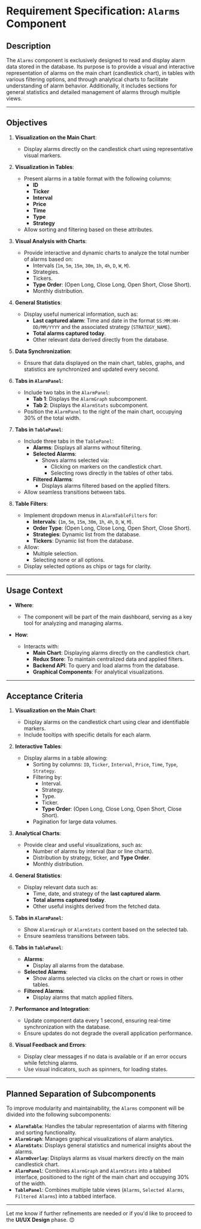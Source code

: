 # Requirement Specification: `Alarms` Component

## **Description**
The `Alarms` component is exclusively designed to read and display alarm data stored in the database. Its purpose is to provide a visual and interactive representation of alarms on the main chart (candlestick chart), in tables with various filtering options, and through analytical charts to facilitate understanding of alarm behavior. Additionally, it includes sections for general statistics and detailed management of alarms through multiple views.

---

## **Objectives**
1. **Visualization on the Main Chart**:
   - Display alarms directly on the candlestick chart using representative visual markers.

2. **Visualization in Tables**:
   - Present alarms in a table format with the following columns:
     - **ID**
     - **Ticker**
     - **Interval**
     - **Price**
     - **Time**
     - **Type**
     - **Strategy**
   - Allow sorting and filtering based on these attributes.

3. **Visual Analysis with Charts**:
   - Provide interactive and dynamic charts to analyze the total number of alarms based on:
     - Intervals (`1m`, `5m`, `15m`, `30m`, `1h`, `4h`, `D`, `W`, `M`).
     - Strategies.
     - Tickers.
     - **Type Order**: (Open Long, Close Long, Open Short, Close Short).
     - Monthly distribution.

4. **General Statistics**:
   - Display useful numerical information, such as:
     - **Last captured alarm**: Time and date in the format `SS:MM:HH-DD/MM/YYYY` and the associated strategy (`STRATEGY_NAME`).
     - **Total alarms captured today**.
     - Other relevant data derived directly from the database.

5. **Data Synchronization**:
   - Ensure that data displayed on the main chart, tables, graphs, and statistics are synchronized and updated every second.

6. **Tabs in `AlarmPanel`**:
   - Include two tabs in the `AlarmPanel`:
     - **Tab 1**: Displays the `AlarmGraph` subcomponent.
     - **Tab 2**: Displays the `AlarmStats` subcomponent.
   - Position the `AlarmPanel` to the right of the main chart, occupying 30% of the total width.

7. **Tabs in `TablePanel`**:
   - Include three tabs in the `TablePanel`:
     - **Alarms**: Displays all alarms without filtering.
     - **Selected Alarms**:
       - Shows alarms selected via:
         - Clicking on markers on the candlestick chart.
         - Selecting rows directly in the tables of other tabs.
     - **Filtered Alarms**:
       - Displays alarms filtered based on the applied filters.
   - Allow seamless transitions between tabs.

8. **Table Filters**:
   - Implement dropdown menus in `AlarmTableFilters` for:
     - **Intervals**: (`1m`, `5m`, `15m`, `30m`, `1h`, `4h`, `D`, `W`, `M`).
     - **Order Type**: (Open Long, Close Long, Open Short, Close Short).
     - **Strategies**: Dynamic list from the database.
     - **Tickers**: Dynamic list from the database.
   - Allow:
     - Multiple selection.
     - Selecting none or all options.
   - Display selected options as chips or tags for clarity.

---

## **Usage Context**
- **Where**:
   - The component will be part of the main dashboard, serving as a key tool for analyzing and managing alarms.

- **How**:
   - Interacts with:
     - **Main Chart**: Displaying alarms directly on the candlestick chart.
     - **Redux Store**: To maintain centralized data and applied filters.
     - **Backend API**: To query and load alarms from the database.
     - **Graphical Components**: For analytical visualizations.

---

## **Acceptance Criteria**
1. **Visualization on the Main Chart**:
   - Display alarms on the candlestick chart using clear and identifiable markers.
   - Include tooltips with specific details for each alarm.

2. **Interactive Tables**:
   - Display alarms in a table allowing:
     - Sorting by columns: `ID`, `Ticker`, `Interval`, `Price`, `Time`, `Type`, `Strategy`.
     - Filtering by:
       - Interval.
       - Strategy.
       - Type.
       - Ticker.
       - **Type Order**: (Open Long, Close Long, Open Short, Close Short).
     - Pagination for large data volumes.

3. **Analytical Charts**:
   - Provide clear and useful visualizations, such as:
     - Number of alarms by interval (bar or line charts).
     - Distribution by strategy, ticker, and **Type Order**.
     - Monthly distribution.

4. **General Statistics**:
   - Display relevant data such as:
     - Time, date, and strategy of the **last captured alarm**.
     - **Total alarms captured today**.
     - Other useful insights derived from the fetched data.

5. **Tabs in `AlarmPanel`**:
   - Show `AlarmGraph` or `AlarmStats` content based on the selected tab.
   - Ensure seamless transitions between tabs.

6. **Tabs in `TablePanel`**:
   - **Alarms**:
     - Display all alarms from the database.
   - **Selected Alarms**:
     - Show alarms selected via clicks on the chart or rows in other tables.
   - **Filtered Alarms**:
     - Display alarms that match applied filters.

7. **Performance and Integration**:
   - Update component data every 1 second, ensuring real-time synchronization with the database.
   - Ensure updates do not degrade the overall application performance.

8. **Visual Feedback and Errors**:
   - Display clear messages if no data is available or if an error occurs while fetching alarms.
   - Use visual indicators, such as spinners, for loading states.

---

## **Planned Separation of Subcomponents**
To improve modularity and maintainability, the `Alarms` component will be divided into the following subcomponents:
- **`AlarmTable`**: Handles the tabular representation of alarms with filtering and sorting functionality.
- **`AlarmGraph`**: Manages graphical visualizations of alarm analytics.
- **`AlarmStats`**: Displays general statistics and numerical insights about the alarms.
- **`AlarmOverlay`**: Displays alarms as visual markers directly on the main candlestick chart.
- **`AlarmPanel`**: Combines `AlarmGraph` and `AlarmStats` into a tabbed interface, positioned to the right of the main chart and occupying 30% of the width.
- **`TablePanel`**: Combines multiple table views (`Alarms`, `Selected Alarms`, `Filtered Alarms`) into a tabbed interface.

---

Let me know if further refinements are needed or if you'd like to proceed to the **UI/UX Design** phase. 😊
